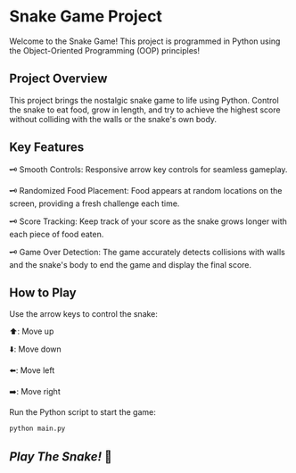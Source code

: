 # Snake Game Project

Welcome to the Snake Game! This project is programmed in Python using the Object-Oriented Programming (OOP) principles!

## Project Overview

This project brings the nostalgic snake game to life using Python. Control the snake to eat food, grow in length, and try to achieve the highest score without colliding with the walls or the snake's own body.

## Key Features

🗝️ Smooth Controls: Responsive arrow key controls for seamless gameplay.

🗝️ Randomized Food Placement: Food appears at random locations on the screen, providing a fresh challenge each time.

🗝️ Score Tracking: Keep track of your score as the snake grows longer with each piece of food eaten.

🗝️ Game Over Detection: The game accurately detects collisions with walls and the snake's body to end the game and display the final score.


## How to Play

Use the arrow keys to control the snake:

⬆️: Move up

⬇️: Move down

⬅️: Move left

➡️: Move right

Run the Python script to start the game:
```bash
python main.py
```

## *Play The Snake!* 🐍